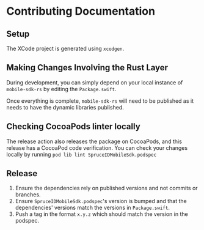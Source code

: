 # Contributing Documentation

## Setup
The XCode project is generated using `xcodgen`.

## Making Changes Involving the Rust Layer
During development, you can simply depend on your local instance of
`mobile-sdk-rs` by editing the `Package.swift`.

Once everything is complete, `mobile-sdk-rs` will need to be published as it
needs to have the dynamic libraries published.

## Checking CocoaPods linter locally
The release action also releases the package on CocoaPods, and this release
has a CocoaPod code verification. You can check your changes locally by 
running `pod lib lint SpruceIDMobileSdk.podspec`

## Release
1. Ensure the dependencies rely on published versions and not commits or
   branches.
2. Ensure `SpruceIDMobileSdk.podspec`'s version is bumped and that the
   dependencies' versions match the versions in `Package.swift`.
3. Push a tag in the format `x.y.z` which should match the version in the
   podspec.
